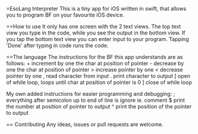 =EsoLang Interpreter
This is a tiny app for iOS written in swift, that allows you to program BF on your favourite iOS device.

==How to use
It only has one screen with the 2 text views. The top text view you type in the code, while you see the output in the bottom view. If you tap the bottom text view you can enter input to your program. Tapping 'Done' after typing in code runs the code.

==The language
The instructions for the BF this app understands are as follows:
	+	increment by one the char at position of pointer
	-	decrease by one the char at position of pointer
	>	increase pointer by one
	<	decrease pointer by one
	,	read character from input
	.	print character to output
	[	open of while loop, loops until char at position of pointer is 0
	]	close of while loop

My own added instructions for easier programming and debugging:
	;	everything after semicolon up to end of line is ignore ie. comment
	$	print the number at position of pointer to output
	^	print the position of the pointer to output

== Contributing
	Any ideas, issues or pull requests are welcome. 
